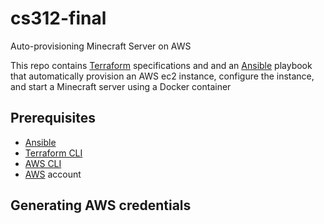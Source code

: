 # cs312-final
Auto-provisioning Minecraft Server on AWS

This repo contains [Terraform](https://developer.hashicorp.com/terraform/downloads?product_intent=terraform) specifications and and an [Ansible](https://docs.ansible.com/ansible/latest/installation_guide/intro_installation.html#installing-and-upgrading-ansible) playbook that automatically provision an AWS ec2 instance, configure the instance, and start a Minecraft server using a Docker container

## Prerequisites
- [Ansible](https://docs.ansible.com/ansible/latest/installation_guide/intro_installation.html#installing-and-upgrading-ansible)
- [Terraform CLI](https://developer.hashicorp.com/terraform/tutorials/aws-get-started/install-cli)
- [AWS CLI](https://docs.aws.amazon.com/cli/latest/userguide/getting-started-install.html)
- [AWS](https://aws.amazon.com/) account

## Generating AWS credentials
